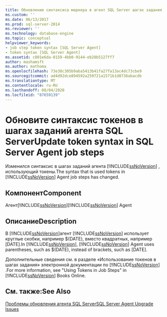 ```yaml
---
title: Обновление синтаксиса маркера в агент SQL Server шагах задания | Документация Майкрософт
ms.custom: ''
ms.date: 06/13/2017
ms.prod: sql-server-2014
ms.reviewer: ''
ms.technology: database-engine
ms.topic: conceptual
helpviewer_keywords:
- job step token syntax [SQL Server Agent]
- token syntax [SQL Server Agent]
ms.assetid: c801e6da-0159-4bb0-9144-eb28b5127ff7
author: mashamsft
ms.author: mathoma
ms.openlocfilehash: 73e38c305b9aba5413b41fa27fa13ac4dc73cbe9
ms.sourcegitcommit: ad4d92dce894592a259721a1571b1d8736abacdb
ms.translationtype: MT
ms.contentlocale: ru-RU
ms.lasthandoff: 08/04/2020
ms.locfileid: "87659139"
---
```

# <a name="update-token-syntax-in-sql-server-agent-job-steps"></a><span data-ttu-id="fd82b-102">Обновите синтаксис токенов в шагах заданий агента SQL Server</span><span class="sxs-lookup"><span data-stu-id="fd82b-102">Update token syntax in SQL Server Agent job steps</span></span>
  <span data-ttu-id="fd82b-103">Изменился синтаксис в шагах заданий агента [!INCLUDE[ssNoVersion](../../includes/ssnoversion-md.md)] , использующий токены.</span><span class="sxs-lookup"><span data-stu-id="fd82b-103">The syntax that is used tokens in [!INCLUDE[ssNoVersion](../../includes/ssnoversion-md.md)] Agent job steps has changed.</span></span>  
  
## <a name="component"></a><span data-ttu-id="fd82b-104">Компонент</span><span class="sxs-lookup"><span data-stu-id="fd82b-104">Component</span></span>  
 <span data-ttu-id="fd82b-105">Агент[!INCLUDE[ssNoVersion](../../includes/ssnoversion-md.md)]</span><span class="sxs-lookup"><span data-stu-id="fd82b-105">[!INCLUDE[ssNoVersion](../../includes/ssnoversion-md.md)] Agent</span></span>  
  
## <a name="description"></a><span data-ttu-id="fd82b-106">Описание</span><span class="sxs-lookup"><span data-stu-id="fd82b-106">Description</span></span>  
 <span data-ttu-id="fd82b-107">В [!INCLUDE[ssNoVersion](../../includes/ssnoversion-md.md)]агент [!INCLUDE[ssNoVersion](../../includes/ssnoversion-md.md)] использует круглые скобки, например $(DATE), вместо квадратных, например [DATE].</span><span class="sxs-lookup"><span data-stu-id="fd82b-107">In [!INCLUDE[ssNoVersion](../../includes/ssnoversion-md.md)], [!INCLUDE[ssNoVersion](../../includes/ssnoversion-md.md)] Agent uses parentheses, such as $(DATE), instead of brackets, such as [DATE].</span></span>  
  
 <span data-ttu-id="fd82b-108">Дополнительные сведения см. в разделе «Использование токенов в шагах задания» электронной документации по [!INCLUDE[ssNoVersion](../../includes/ssnoversion-md.md)] .</span><span class="sxs-lookup"><span data-stu-id="fd82b-108">For more information, see "Using Tokens in Job Steps" in [!INCLUDE[ssNoVersion](../../includes/ssnoversion-md.md)] Books Online.</span></span>  
  
## <a name="see-also"></a><span data-ttu-id="fd82b-109">См. также:</span><span class="sxs-lookup"><span data-stu-id="fd82b-109">See Also</span></span>  
 [<span data-ttu-id="fd82b-110">Проблемы обновления агента SQL Server</span><span class="sxs-lookup"><span data-stu-id="fd82b-110">SQL Server Agent Upgrade Issues</span></span>](../../../2014/sql-server/install/sql-server-agent-upgrade-issues.md)  
  
  
